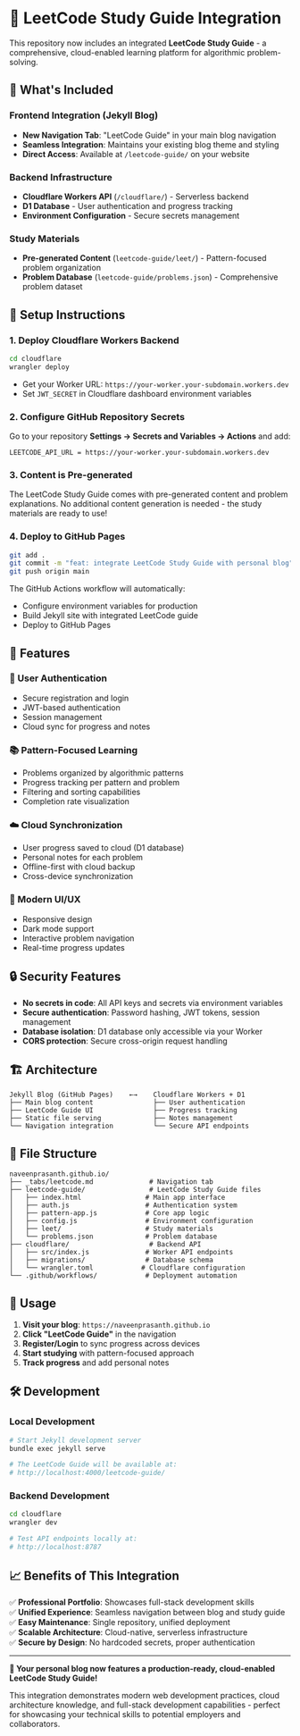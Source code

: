 # 🧠 LeetCode Study Guide Integration

This repository now includes an integrated **LeetCode Study Guide** - a comprehensive, cloud-enabled learning platform for algorithmic problem-solving.

## 🚀 **What's Included**

### **Frontend Integration (Jekyll Blog)**
- **New Navigation Tab**: "LeetCode Guide" in your main blog navigation
- **Seamless Integration**: Maintains your existing blog theme and styling  
- **Direct Access**: Available at `/leetcode-guide/` on your website

### **Backend Infrastructure**
- **Cloudflare Workers API** (`/cloudflare/`) - Serverless backend
- **D1 Database** - User authentication and progress tracking
- **Environment Configuration** - Secure secrets management

### **Study Materials**
- **Pre-generated Content** (`leetcode-guide/leet/`) - Pattern-focused problem organization
- **Problem Database** (`leetcode-guide/problems.json`) - Comprehensive problem dataset

## 🔧 **Setup Instructions**

### **1. Deploy Cloudflare Workers Backend**
```bash
cd cloudflare
wrangler deploy
```
- Get your Worker URL: `https://your-worker.your-subdomain.workers.dev`
- Set `JWT_SECRET` in Cloudflare dashboard environment variables

### **2. Configure GitHub Repository Secrets**
Go to your repository **Settings → Secrets and Variables → Actions** and add:
```
LEETCODE_API_URL = https://your-worker.your-subdomain.workers.dev
```

### **3. Content is Pre-generated**
The LeetCode Study Guide comes with pre-generated content and problem explanations. No additional content generation is needed - the study materials are ready to use!

### **4. Deploy to GitHub Pages**
```bash
git add .
git commit -m "feat: integrate LeetCode Study Guide with personal blog"
git push origin main
```

The GitHub Actions workflow will automatically:
- Configure environment variables for production
- Build Jekyll site with integrated LeetCode guide  
- Deploy to GitHub Pages

## 🎯 **Features**

### **🔐 User Authentication**
- Secure registration and login
- JWT-based authentication
- Session management
- Cloud sync for progress and notes

### **📚 Pattern-Focused Learning**
- Problems organized by algorithmic patterns
- Progress tracking per pattern and problem
- Filtering and sorting capabilities
- Completion rate visualization

### **☁️ Cloud Synchronization**
- User progress saved to cloud (D1 database)
- Personal notes for each problem
- Offline-first with cloud backup
- Cross-device synchronization

### **🎨 Modern UI/UX**
- Responsive design
- Dark mode support  
- Interactive problem navigation
- Real-time progress updates

## 🔒 **Security Features**

- **No secrets in code**: All API keys and secrets via environment variables
- **Secure authentication**: Password hashing, JWT tokens, session management
- **Database isolation**: D1 database only accessible via your Worker
- **CORS protection**: Secure cross-origin request handling

## 🏗️ **Architecture**

```
Jekyll Blog (GitHub Pages)    ←→    Cloudflare Workers + D1
├── Main blog content               ├── User authentication  
├── LeetCode Guide UI               ├── Progress tracking
├── Static file serving             ├── Notes management
└── Navigation integration          └── Secure API endpoints
```

## 📁 **File Structure**

```
naveenprasanth.github.io/
├── _tabs/leetcode.md              # Navigation tab
├── leetcode-guide/                # LeetCode Study Guide files
│   ├── index.html                # Main app interface
│   ├── auth.js                   # Authentication system
│   ├── pattern-app.js            # Core app logic
│   ├── config.js                 # Environment configuration
│   ├── leet/                     # Study materials
│   └── problems.json             # Problem database
├── cloudflare/                    # Backend API
│   ├── src/index.js              # Worker API endpoints
│   ├── migrations/               # Database schema
│   └── wrangler.toml            # Cloudflare configuration
└── .github/workflows/            # Deployment automation
```

## 🚀 **Usage**

1. **Visit your blog**: `https://naveenprasanth.github.io`
2. **Click "LeetCode Guide"** in the navigation  
3. **Register/Login** to sync progress across devices
4. **Start studying** with pattern-focused approach
5. **Track progress** and add personal notes

## 🛠️ **Development**

### **Local Development**
```bash
# Start Jekyll development server
bundle exec jekyll serve

# The LeetCode Guide will be available at:
# http://localhost:4000/leetcode-guide/
```

### **Backend Development**  
```bash
cd cloudflare
wrangler dev

# Test API endpoints locally at:
# http://localhost:8787
```

## 📈 **Benefits of This Integration**

✅ **Professional Portfolio**: Showcases full-stack development skills  
✅ **Unified Experience**: Seamless navigation between blog and study guide  
✅ **Easy Maintenance**: Single repository, unified deployment  
✅ **Scalable Architecture**: Cloud-native, serverless infrastructure  
✅ **Secure by Design**: No hardcoded secrets, proper authentication

---

**🎉 Your personal blog now features a production-ready, cloud-enabled LeetCode Study Guide!**

This integration demonstrates modern web development practices, cloud architecture knowledge, and full-stack development capabilities - perfect for showcasing your technical skills to potential employers and collaborators.
